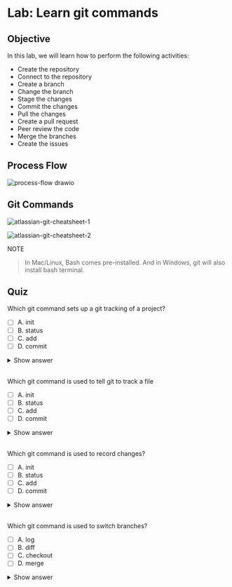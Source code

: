 # Lab: Learn git commands

## Objective

In this lab, we will learn how to perform the following activities:

- Create the repository
- Connect to the repository
- Create a branch
- Change the branch
- Stage the changes
- Commit the changes
- Pull the changes
- Create a pull request
- Peer review the code
- Merge the branches
- Create the issues

## Process Flow

![process-flow drawio](https://user-images.githubusercontent.com/62965911/223728022-28f18b0e-b5ce-413c-b4e4-db9a5dd9585d.svg)

## Git Commands

![atlassian-git-cheatsheet-1](https://user-images.githubusercontent.com/62965911/212006609-a871bf80-a26e-4ab6-996b-eaab0a14f5b4.png)

![atlassian-git-cheatsheet-2](https://user-images.githubusercontent.com/62965911/212006617-88e6eb6b-b6d3-4a25-8827-4cfa0ab63d41.png)

NOTE

> In Mac/Linux, Bash comes pre-installed. And in Windows, git will also install bash terminal.

## Quiz

Which git command sets up a git tracking of a project?

- [ ] A. init
- [ ] B. status
- [ ] C. add
- [ ] D. commit

<details><summary>Show answer</summary>
A. This initializes a git respository.
</details>

<br/>

Which git command is used to tell git to track a file

- [ ] A. init
- [ ] B. status
- [ ] C. add
- [ ] D. commit

<details><summary>Show answer</summary>
C. This adds a file to gits control.
</details>

<br/>

Which git command is used to record changes?

- [ ] A. init
- [ ] B. status
- [ ] C. add
- [ ] D. commit

<details><summary>Show answer</summary>
D. This records tracked changes.
</details>

<br/>

Which git command is used to switch branches?

- [ ] A. log
- [ ] B. diff
- [ ] C. checkout
- [ ] D. merge

<details><summary>Show answer</summary>
C. Yes, this changes to the specified branch.
</details>

